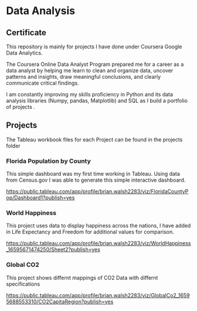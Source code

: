 # Data Analysis

## Certificate

This repository is mainly for projects I have done under Coursera Google Data Analytics.

The Coursera Online Data Analyst Program prepared me for a career as a data analyst by helping me learn to clean and organize data, uncover patterns and insights, draw meaningful conclusions, and clearly communicate critical findings. 

I am constantly improving my skills proficiency in Python and its data analysis libraries (Numpy, pandas, Matplotlib) and SQL as I build a portfolio of projects .

## Projects
The Tableau workbook files for each Project can be found in the projects folder

### Florida Population by County
This simple dashboard was my first time working in Tableau. Using data from Census.gov I was able to generate this simple interactive dashboard. 

https://public.tableau.com/app/profile/brian.walsh2283/viz/FloridaCountyPop/Dashboard1?publish=yes

### World Happiness
This project uses data to display happiness across the nations, I have added in Life Expectancy and Freedom for additional values for comparison.

https://public.tableau.com/app/profile/brian.walsh2283/viz/WorldHappiness_16595671474250/Sheet2?publish=yes

### Global CO2
This project shows differnt mappings of CO2 Data with differnt specifications

https://public.tableau.com/app/profile/brian.walsh2283/viz/GlobalCo2_16595688553310/CO2CapitaRegion?publish=yes
